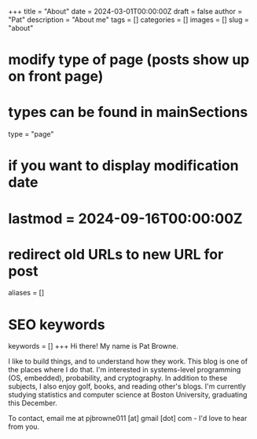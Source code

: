 +++
title = "About"
date = 2024-03-01T00:00:00Z
draft = false
author = "Pat"
description = "About me"
tags = []
categories = []
images = []
slug = "about"

# modify type of page (posts show up on front page)
# types can be found in mainSections
type = "page"

# if you want to display modification date
# lastmod = 2024-09-16T00:00:00Z

# redirect old URLs to new URL for post
aliases = []

# SEO keywords
keywords = []
+++
Hi there! My name is Pat Browne.

I like to build things, and to understand how they work. This blog is one of the
places where I do that. I'm interested in systems-level programming (OS,
embedded), probability, and cryptography. In addition to these subjects, I also
enjoy golf, books, and reading other's blogs. I'm currently studying statistics
and computer science at Boston University, graduating this December.

To contact, email me at pjbrowne011 [at] gmail [dot] com - I'd love to hear from
you.
